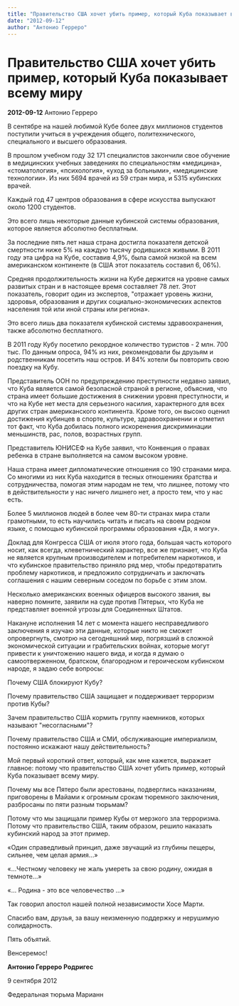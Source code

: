 ```yaml
---
title: "Правительство США хочет убить пример, который Куба показывает всему миру"
date: "2012-09-12"
author: "Антонио Герреро"
---
```


# Правительство США хочет убить пример, который Куба показывает всему миру

**2012-09-12** Антонио Герреро

В сентябре на нашей любимой Кубе более двух миллионов студентов поступили учиться в учреждения общего, политехнического, специального и высшего образования.

В прошлом учебном году 32 171 специалистов закончили свое обучение в медицинских учебных заведениях по специальностям «медицина», «стоматология», «психология», «уход за больными», «медицинские технологии». Из них 5694 врачей из 59 стран мира, и 5315 кубинских врачей.

Каждый год 47 центров образования в сфере искусства выпускают около 1200 студентов.

Это всего лишь некоторые данные кубинской системы образования, которое является абсолютно бесплатным.

За последние пять лет наша страна достигла показателя детской смертности ниже 5% на каждую тысячу родившихся живыми. В 2011 году эта цифра на Кубе, составив 4,9%, была самой низкой на всем американском континенте (в США этот показатель составил 6, 06%).

Средняя продолжительность жизни на Кубе держится на уровне самых развитых стран и в настоящее время составляет 78 лет. Этот показатель, говорит один из экспертов, "отражает уровень жизни, здоровья, образования и других социально-экономических аспектов населения той или иной страны или региона».

Это всего лишь два показателя кубинской системы здравоохранения, также абсолютно бесплатного.

В 2011 году Кубу посетило рекордное количество туристов - 2 млн. 700 тыс. По данным опроса, 94% из них, рекомендовали бы друзьям и родственникам посетить наш остров. И 84% хотели бы повторить свою поездку на Кубу.

Представитель ООН по предупреждению преступности недавно заявил, что Куба является самой безопасной страной в регионе, объяснив, что страна имеет большие достижения в снижении уровня преступности, и что на Кубе нет места для серьезного насилия, характерного для всех других стран американского континента. Кроме того, он высоко оценил достижения кубинцев в спорте, культуре, здравоохранении и отметил тот факт, что Куба добилась полного искоренения дискриминации меньшинств, рас, полов, возрастных групп.

Представитель ЮНИСЕФ на Кубе заявил, что Конвенция о правах ребенка в стране выполняется на самом высоком уровне.

Наша страна имеет дипломатические отношения со 190 странами мира. Со многими из них Куба находится в тесных отношениях братства и сотрудничества, помогая этим народам не тем, что лишнее, потому что в действительности у нас ничего лишнего нет, а просто тем, что у нас есть.

Более 5 миллионов людей в более чем 80-ти странах мира стали грамотными, то есть научились читать и писать на своем родном языке, с помощью кубинской программы образования «Да, я могу».

Доклад для Конгресса США от июля этого года, большая часть которого носит, как всегда, клеветнический характер, все же признает, что Куба не является крупным производителем и потребителем наркотиков, и что кубинское правительство приняло ряд мер, чтобы предотвратить проблему наркотиков, и предложило сотрудничать и заключать соглашения с нашим северным соседом по борьбе с этим злом.

Несколько американских военных офицеров высокого звания, вы наверно помните, заявили на суде против Пятерых, что Куба не представляет военной угрозы для Соединенных Штатов.

Накануне исполнения 14 лет с момента нашего несправедливого заключения я изучаю эти данные, которые никто не сможет опровергнуть, смотрю на сегодняшний мир, погрязший в сложной экономической ситуации и грабительских войнах, которые могут привести к уничтожению нашего вида, и когда я думаю о самоотверженном, братском, благородном и героическом кубинском народе, я задаю себе вопросы:

Почему США блокируют Кубу?

Почему правительство США защищает и поддерживает терроризм против Кубы?

Зачем правительство США кормить группу наемников, которых называют "несогласными"?

Почему правительство США и СМИ, обслуживающие империализм, постоянно искажают нашу действительность?

Мой первый короткий ответ, который, как мне кажется, выражает главное: потому что правительство США хочет убить пример, который Куба показывает всему миру.

Почему мы все Пятеро были арестованы, подверглись наказаниям, приговорены в Майами к огромным срокам тюремного заключения, разбросаны по пяти разным тюрьмам?

Потому что мы защищали пример Кубы от мерзкого зла терроризма. Потому что правительство США, таким образом, решило наказать кубинский народ за этот пример.

«Один справедливый принцип, даже звучащий из глубины пещеры, сильнее, чем целая армия...»

«...Честному человеку не жаль умереть за свою родину, ожидая в темноте...»

«... Родина - это все человечество ...»

Так говорил апостол нашей полной независимости Хосе Марти.

Спасибо вам, друзья, за вашу неизменную поддержку и нерушимую солидарность.

Пять объятий.

Венсеремос!

**Антонио Герреро Родригес**

9 сентября 2012

Федеральная тюрьма Марианн